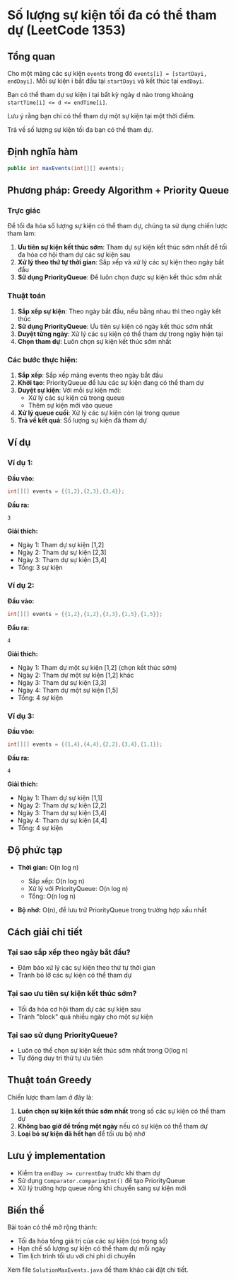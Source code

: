 # Số lượng sự kiện tối đa có thể tham dự (LeetCode 1353)

## Tổng quan

Cho một mảng các sự kiện `events` trong đó `events[i] = [startDayi, endDayi]`. Mỗi sự kiện i bắt đầu tại `startDayi` và kết thúc tại `endDayi`.

Bạn có thể tham dự sự kiện i tại bất kỳ ngày d nào trong khoảng `startTime[i] <= d <= endTime[i]`.

Lưu ý rằng bạn chỉ có thể tham dự một sự kiện tại một thời điểm.

Trả về số lượng sự kiện tối đa bạn có thể tham dự.

## Định nghĩa hàm

```java
public int maxEvents(int[][] events);
```

## Phương pháp: Greedy Algorithm + Priority Queue

### Trực giác

Để tối đa hóa số lượng sự kiện có thể tham dự, chúng ta sử dụng chiến lược tham lam:

1. **Ưu tiên sự kiện kết thúc sớm**: Tham dự sự kiện kết thúc sớm nhất để tối đa hóa cơ hội tham dự các sự kiện sau
2. **Xử lý theo thứ tự thời gian**: Sắp xếp và xử lý các sự kiện theo ngày bắt đầu
3. **Sử dụng PriorityQueue**: Để luôn chọn được sự kiện kết thúc sớm nhất

### Thuật toán

1. **Sắp xếp sự kiện**: Theo ngày bắt đầu, nếu bằng nhau thì theo ngày kết thúc
2. **Sử dụng PriorityQueue**: Ưu tiên sự kiện có ngày kết thúc sớm nhất
3. **Duyệt từng ngày**: Xử lý các sự kiện có thể tham dự trong ngày hiện tại
4. **Chọn tham dự**: Luôn chọn sự kiện kết thúc sớm nhất

### Các bước thực hiện:

1. **Sắp xếp**: Sắp xếp mảng events theo ngày bắt đầu
2. **Khởi tạo**: PriorityQueue để lưu các sự kiện đang có thể tham dự
3. **Duyệt sự kiện**: Với mỗi sự kiện mới:
   - Xử lý các sự kiện cũ trong queue
   - Thêm sự kiện mới vào queue
4. **Xử lý queue cuối**: Xử lý các sự kiện còn lại trong queue
5. **Trả về kết quả**: Số lượng sự kiện đã tham dự

## Ví dụ

### Ví dụ 1:
**Đầu vào:**
```java
int[][] events = {{1,2},{2,3},{3,4}};
```

**Đầu ra:**
```
3
```

**Giải thích:**
- Ngày 1: Tham dự sự kiện [1,2]
- Ngày 2: Tham dự sự kiện [2,3]
- Ngày 3: Tham dự sự kiện [3,4]
- Tổng: 3 sự kiện

### Ví dụ 2:
**Đầu vào:**
```java
int[][] events = {{1,2},{1,2},{3,3},{1,5},{1,5}};
```

**Đầu ra:**
```
4
```

**Giải thích:**
- Ngày 1: Tham dự một sự kiện [1,2] (chọn kết thúc sớm)
- Ngày 2: Tham dự một sự kiện [1,2] khác
- Ngày 3: Tham dự sự kiện [3,3]
- Ngày 4: Tham dự một sự kiện [1,5]
- Tổng: 4 sự kiện

### Ví dụ 3:
**Đầu vào:**
```java
int[][] events = {{1,4},{4,4},{2,2},{3,4},{1,1}};
```

**Đầu ra:**
```
4
```

**Giải thích:**
- Ngày 1: Tham dự sự kiện [1,1]
- Ngày 2: Tham dự sự kiện [2,2]
- Ngày 3: Tham dự sự kiện [3,4]
- Ngày 4: Tham dự sự kiện [4,4]
- Tổng: 4 sự kiện

## Độ phức tạp

- **Thời gian:** O(n log n)
  - Sắp xếp: O(n log n)
  - Xử lý với PriorityQueue: O(n log n)
  - Tổng: O(n log n)

- **Bộ nhớ:** O(n), để lưu trữ PriorityQueue trong trường hợp xấu nhất

## Cách giải chi tiết

### Tại sao sắp xếp theo ngày bắt đầu?
- Đảm bảo xử lý các sự kiện theo thứ tự thời gian
- Tránh bỏ lỡ các sự kiện có thể tham dự

### Tại sao ưu tiên sự kiện kết thúc sớm?
- Tối đa hóa cơ hội tham dự các sự kiện sau
- Tránh "block" quá nhiều ngày cho một sự kiện

### Tại sao sử dụng PriorityQueue?
- Luôn có thể chọn sự kiện kết thúc sớm nhất trong O(log n)
- Tự động duy trì thứ tự ưu tiên

## Thuật toán Greedy

Chiến lược tham lam ở đây là:
1. **Luôn chọn sự kiện kết thúc sớm nhất** trong số các sự kiện có thể tham dự
2. **Không bao giờ để trống một ngày** nếu có sự kiện có thể tham dự
3. **Loại bỏ sự kiện đã hết hạn** để tối ưu bộ nhớ

## Lưu ý implementation

- Kiểm tra `endDay >= currentDay` trước khi tham dự
- Sử dụng `Comparator.comparingInt()` để tạo PriorityQueue
- Xử lý trường hợp queue rỗng khi chuyển sang sự kiện mới

## Biến thể

Bài toán có thể mở rộng thành:
- Tối đa hóa tổng giá trị của các sự kiện (có trọng số)
- Hạn chế số lượng sự kiện có thể tham dự mỗi ngày
- Tìm lịch trình tối ưu với chi phí di chuyển

Xem file `SolutionMaxEvents.java` để tham khảo cài đặt chi tiết.
